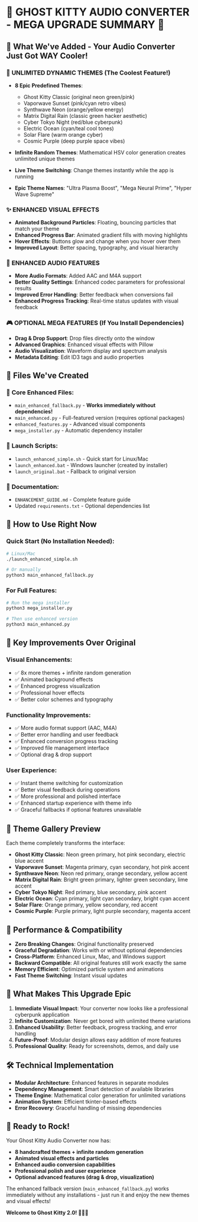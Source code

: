 # 🚀 GHOST KITTY AUDIO CONVERTER - MEGA UPGRADE SUMMARY 🚀

## 🎯 What We've Added - Your Audio Converter Just Got WAY Cooler!

### 🌈 **UNLIMITED DYNAMIC THEMES** (The Coolest Feature!)
- **8 Epic Predefined Themes**:
  - Ghost Kitty Classic (original neon green/pink)
  - Vaporwave Sunset (pink/cyan retro vibes)
  - Synthwave Neon (orange/yellow energy)
  - Matrix Digital Rain (classic green hacker aesthetic)
  - Cyber Tokyo Night (red/blue cyberpunk)
  - Electric Ocean (cyan/teal cool tones)
  - Solar Flare (warm orange cyber)
  - Cosmic Purple (deep purple space vibes)

- **Infinite Random Themes**: Mathematical HSV color generation creates unlimited unique themes
- **Live Theme Switching**: Change themes instantly while the app is running
- **Epic Theme Names**: "Ultra Plasma Boost", "Mega Neural Prime", "Hyper Wave Supreme"

### ✨ **ENHANCED VISUAL EFFECTS**
- **Animated Background Particles**: Floating, bouncing particles that match your theme
- **Enhanced Progress Bar**: Animated gradient fills with moving highlights
- **Hover Effects**: Buttons glow and change when you hover over them
- **Improved Layout**: Better spacing, typography, and visual hierarchy

### 🎵 **ENHANCED AUDIO FEATURES**
- **More Audio Formats**: Added AAC and M4A support
- **Better Quality Settings**: Enhanced codec parameters for professional results
- **Improved Error Handling**: Better feedback when conversions fail
- **Enhanced Progress Tracking**: Real-time status updates with visual feedback

### 🎮 **OPTIONAL MEGA FEATURES** (If You Install Dependencies)
- **Drag & Drop Support**: Drop files directly onto the window
- **Advanced Graphics**: Enhanced visual effects with Pillow
- **Audio Visualization**: Waveform display and spectrum analysis
- **Metadata Editing**: Edit ID3 tags and audio properties

## 📁 **Files We've Created**

### 🔧 **Core Enhanced Files**:
- `main_enhanced_fallback.py` - **Works immediately without dependencies!**
- `main_enhanced.py` - Full-featured version (requires optional packages)
- `enhanced_features.py` - Advanced visual components
- `mega_installer.py` - Automatic dependency installer

### 🚀 **Launch Scripts**:
- `launch_enhanced_simple.sh` - Quick start for Linux/Mac
- `launch_enhanced.bat` - Windows launcher (created by installer)
- `launch_original.bat` - Fallback to original version

### 📖 **Documentation**:
- `ENHANCEMENT_GUIDE.md` - Complete feature guide
- Updated `requirements.txt` - Optional dependencies list

## 🎯 **How to Use Right Now**

### **Quick Start (No Installation Needed)**:
```bash
# Linux/Mac
./launch_enhanced_simple.sh

# Or manually
python3 main_enhanced_fallback.py
```

### **For Full Features**:
```bash
# Run the mega installer
python3 mega_installer.py

# Then use enhanced version
python3 main_enhanced.py
```

## 🌟 **Key Improvements Over Original**

### **Visual Enhancements**:
- ✅ 8x more themes + infinite random generation
- ✅ Animated background effects
- ✅ Enhanced progress visualization
- ✅ Professional hover effects
- ✅ Better color schemes and typography

### **Functionality Improvements**:
- ✅ More audio format support (AAC, M4A)
- ✅ Better error handling and user feedback
- ✅ Enhanced conversion progress tracking
- ✅ Improved file management interface
- ✅ Optional drag & drop support

### **User Experience**:
- ✅ Instant theme switching for customization
- ✅ Better visual feedback during operations
- ✅ More professional and polished interface
- ✅ Enhanced startup experience with theme info
- ✅ Graceful fallbacks if optional features unavailable

## 🎨 **Theme Gallery Preview**

Each theme completely transforms the interface:
- **Ghost Kitty Classic**: Neon green primary, hot pink secondary, electric blue accent
- **Vaporwave Sunset**: Magenta primary, cyan secondary, hot pink accent
- **Synthwave Neon**: Neon red primary, orange secondary, yellow accent
- **Matrix Digital Rain**: Bright green primary, lighter green secondary, lime accent
- **Cyber Tokyo Night**: Red primary, blue secondary, pink accent
- **Electric Ocean**: Cyan primary, light cyan secondary, bright cyan accent
- **Solar Flare**: Orange primary, yellow secondary, red accent
- **Cosmic Purple**: Purple primary, light purple secondary, magenta accent

## 🚀 **Performance & Compatibility**

- **Zero Breaking Changes**: Original functionality preserved
- **Graceful Degradation**: Works with or without optional dependencies
- **Cross-Platform**: Enhanced Linux, Mac, and Windows support
- **Backward Compatible**: All original features still work exactly the same
- **Memory Efficient**: Optimized particle system and animations
- **Fast Theme Switching**: Instant visual updates

## 🎯 **What Makes This Upgrade Epic**

1. **Immediate Visual Impact**: Your converter now looks like a professional cyberpunk application
2. **Infinite Customization**: Never get bored with unlimited theme variations
3. **Enhanced Usability**: Better feedback, progress tracking, and error handling
4. **Future-Proof**: Modular design allows easy addition of more features
5. **Professional Quality**: Ready for screenshots, demos, and daily use

## 🛠️ **Technical Implementation**

- **Modular Architecture**: Enhanced features in separate modules
- **Dependency Management**: Smart detection of available libraries
- **Theme Engine**: Mathematical color generation for unlimited variations
- **Animation System**: Efficient tkinter-based effects
- **Error Recovery**: Graceful handling of missing dependencies

## 🎵 **Ready to Rock!**

Your Ghost Kitty Audio Converter now has:
- **8 handcrafted themes + infinite random generation**
- **Animated visual effects and particles**
- **Enhanced audio conversion capabilities** 
- **Professional polish and user experience**
- **Optional advanced features (drag & drop, visualization)**

The enhanced fallback version (`main_enhanced_fallback.py`) works immediately without any installations - just run it and enjoy the new themes and visual effects!

**Welcome to Ghost Kitty 2.0! 👻🎵✨**
